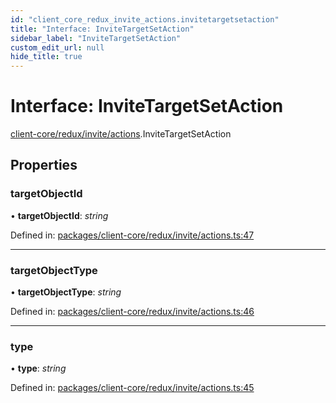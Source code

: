 ```yaml
---
id: "client_core_redux_invite_actions.invitetargetsetaction"
title: "Interface: InviteTargetSetAction"
sidebar_label: "InviteTargetSetAction"
custom_edit_url: null
hide_title: true
---
```


# Interface: InviteTargetSetAction

[client-core/redux/invite/actions](../modules/client_core_redux_invite_actions.md).InviteTargetSetAction

## Properties

### targetObjectId

• **targetObjectId**: *string*

Defined in: [packages/client-core/redux/invite/actions.ts:47](https://github.com/xr3ngine/xr3ngine/blob/5c3dcaef1/packages/client-core/redux/invite/actions.ts#L47)

___

### targetObjectType

• **targetObjectType**: *string*

Defined in: [packages/client-core/redux/invite/actions.ts:46](https://github.com/xr3ngine/xr3ngine/blob/5c3dcaef1/packages/client-core/redux/invite/actions.ts#L46)

___

### type

• **type**: *string*

Defined in: [packages/client-core/redux/invite/actions.ts:45](https://github.com/xr3ngine/xr3ngine/blob/5c3dcaef1/packages/client-core/redux/invite/actions.ts#L45)

